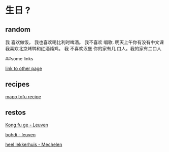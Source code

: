 #  生日 ?
## random
我 喜欢做饭， 我也喜欢喝比利时啤酒。 我不喜欢 唱歌.
明天上午你有没有中文课
我喜欢北京烤鸭和红酒炖鸡。 我 不喜欢汉堡
你的家有几 口人。我的家有二口人

##some links

[link to other page](/exam)


## recipes
 [mapo tofu recipe ](https://tasteasianfood.com/mapo-tofu/)

## restos
[Kong fu ge - Leuven](https://www.facebook.com/KongFuGeLeuven/)

[bohdi - leuven](https://www.bodhiplantbased.be/)

[heel lekkerhuis - Mechelen](https://www.lekkerhuis.com/)
